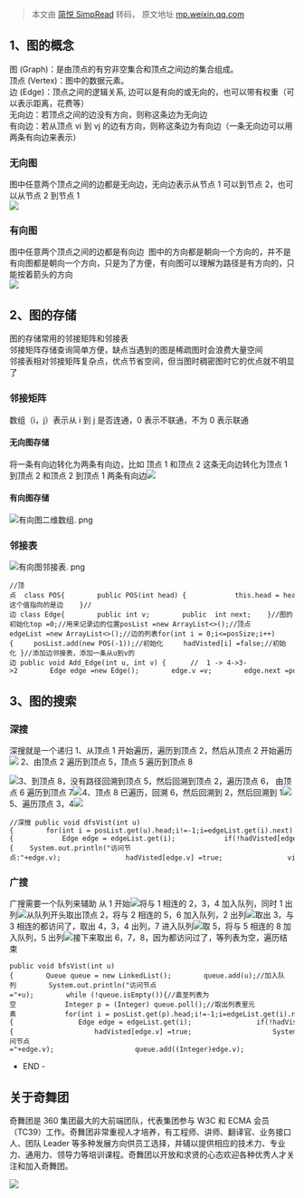 > 本文由 [简悦 SimpRead](http://ksria.com/simpread/) 转码， 原文地址 [mp.weixin.qq.com](https://mp.weixin.qq.com/s/Dgs6eSNIl8Z1DhWgKDXLYQ)

1、图的概念
------

图 (Graph)：是由顶点的有穷非空集合和顶点之间边的集合组成。  
顶点 (Vertex)：图中的数据元素。  
边 (Edge)：顶点之间的逻辑关系, 边可以是有向的或无向的，也可以带有权重（可以表示距离，花费等）  
无向边：若顶点之间的边没有方向，则称这条边为无向边  
有向边：若从顶点 vi 到 νj 的边有方向，则称这条边为有向边（一条无向边可以用两条有向边来表示）

### 无向图

图中任意两个顶点之间的边都是无向边，无向边表示从节点 1 可以到节点 2，也可以从节点 2 到节点 1  
![](https://mmbiz.qpic.cn/mmbiz_png/cAd6ObKOzEAWFFUDA5mtHMibibQVn14CXm1gDj3UH7WwUfElBiconsehIVLJVbbr31lhcIeD6V1tlib7xZpicqLKzRA/640?wx_fmt=png)

### 有向图

图中任意两个顶点之间的边都是有向边  图中的方向都是朝向一个方向的，并不是有向图都是朝向一个方向，只是为了方便，有向图可以理解为路径是有方向的，只能按着箭头的方向  
![](https://mmbiz.qpic.cn/mmbiz_png/cAd6ObKOzEAWFFUDA5mtHMibibQVn14CXm0ttxm9j7jUnns40283tKrnkJ8OkrLx5jQEZ3MKvjYIUfmHVic6icrbCA/640?wx_fmt=png)

2、图的存储
------

图的存储常用的邻接矩阵和邻接表  
邻接矩阵存储查询简单方便，缺点当遇到的图是稀疏图时会浪费大量空间  
邻接表相对邻接矩阵复杂点，优点节省空间，但当图时稠密图时它的优点就不明显了

### 邻接矩阵

数组（i，j）表示从 i 到 j 是否连通，0 表示不联通，不为 0 表示联通

#### 无向图存储

将一条有向边转化为两条有向边，比如 顶点 1 和顶点 2 这条无向边转化为顶点 1 到顶点 2 和顶点 2 到顶点 1 两条有向边![](https://mmbiz.qpic.cn/mmbiz_png/cAd6ObKOzEAWFFUDA5mtHMibibQVn14CXm7cslcHbk2QMU4nT4miafFb6B3B3BqiatdNsZ27kYHXDLibbVS2s4IBeSg/640?wx_fmt=png)

#### 有向图存储

![](https://mmbiz.qpic.cn/mmbiz_png/cAd6ObKOzEAWFFUDA5mtHMibibQVn14CXmqRA5aJwraF5ia3Uv3ZZ6okqQlxALOibVFT0ibh9miapmz2USp6qRfGiaiaWw/640?wx_fmt=png)有向图二维数组. png

### 邻接表

![](https://mmbiz.qpic.cn/mmbiz_png/cAd6ObKOzEAWFFUDA5mtHMibibQVn14CXm7hpvSIXKZxkCOajxUcdU3Xky0XnzmBflcicAl8LCoXhMVYnNSfwFOAA/640?wx_fmt=png)有向图邻接表. png

```
//顶点  class POS{        public POS(int head) {            this.head = head;        }        public  int head;//这个值指向的是边    }//边 class Edge{        public int v;        public  int next;    }//图的初始化top =0;//用来记录边的位置posList =new ArrayList<>();//顶点edgeList =new ArrayList<>();//边的列表for(int i = 0;i<=posSize;i++){     posList.add(new POS(-1));//初始化     hadVisted[i] =false;//初始化 }//添加边邻接表，添加一条从u到v的边 public void Add_Edge(int u, int v) {      //  1 -> 4->3->2        Edge edge =new Edge();        edge.v =v;        edge.next =posList.get(u).head;        posList.get(u).head =top;        edgeList.add(edge);        top++;    }
```

3、图的搜索
------

### 深搜

深搜就是一个递归 1、从顶点 1 开始遍历，遍历到顶点 2，然后从顶点 2 开始遍历![](https://mmbiz.qpic.cn/mmbiz_png/cAd6ObKOzEAWFFUDA5mtHMibibQVn14CXmOAKUzkQDWQIYM7MKlw0quAjY0Dda12spqwWAaN5xicDOcAlUudkHDWA/640?wx_fmt=png) 2、由顶点 2 遍历到顶点 5，顶点 5 遍历到顶点 8

![](https://mmbiz.qpic.cn/mmbiz_png/cAd6ObKOzEAWFFUDA5mtHMibibQVn14CXmAAx7ZRPVZ8yDSpctpQMl0ozDa7M6UfecX32t37wXeNlDDibRXYklIZQ/640?wx_fmt=png)3、到顶点 8，没有路径回溯到顶点 5，然后回溯到顶点 2，遍历顶点 6， 由顶点 6 遍历到顶点 7![](https://mmbiz.qpic.cn/mmbiz_png/cAd6ObKOzEAWFFUDA5mtHMibibQVn14CXmhW9NZdC7rvoeMBzl9qcm5nDtoUB3eXt1ib1ELmCKS28jC3hd2glHKBw/640?wx_fmt=png)4、顶点 8 已遍历，回溯 6，然后回溯到 2，然后回溯到 1![](https://mmbiz.qpic.cn/mmbiz_png/cAd6ObKOzEAWFFUDA5mtHMibibQVn14CXmhW9NZdC7rvoeMBzl9qcm5nDtoUB3eXt1ib1ELmCKS28jC3hd2glHKBw/640?wx_fmt=png)5、遍历顶点 3，4![](https://mmbiz.qpic.cn/mmbiz_png/cAd6ObKOzEAWFFUDA5mtHMibibQVn14CXmICL9sYQaA9uWMic6bOVbGuhmGsSNM7QvCdmOrdE0hKbTQyu5XIia2oeA/640?wx_fmt=png)

```
//深搜 public void dfsVist(int u){        for(int i = posList.get(u).head;i!=-1;i=edgeList.get(i).next){            Edge edge = edgeList.get(i);            if(!hadVisted[edge.v]){    System.out.println("访问节点:"+edge.v);                hadVisted[edge.v] =true;                vist(edge.v);            }        }    }
```

### 广搜

广搜需要一个队列来辅助 从 1 开始![](https://mmbiz.qpic.cn/mmbiz_png/cAd6ObKOzEAWFFUDA5mtHMibibQVn14CXm3smqTcLlqUR3lobfSZrJG8t51m3ZmofqubicwBvLibSc7nIkrxeuokicw/640?wx_fmt=png)将与 1 相连的 2，3，4 加入队列，同时 1 出列![](https://mmbiz.qpic.cn/mmbiz_png/cAd6ObKOzEAWFFUDA5mtHMibibQVn14CXmEciaPia3iab91WAURbsDf6D9SsS147OzTLLfKNMwbJJ0CdyddEqUCzyEA/640?wx_fmt=png)从队列开头取出顶点 2，将与 2 相连的 5，6 加入队列，2 出列![](https://mmbiz.qpic.cn/mmbiz_png/cAd6ObKOzEAWFFUDA5mtHMibibQVn14CXmxMYhvgUNRX0bWyTD73Vkx8AvICpfwibAoW9aEg30rBJsiaYWxpZVFdBA/640?wx_fmt=png)取出 3，与 3 相连的都访问了，取出 4，3，4 出列，7 进入队列![](https://mmbiz.qpic.cn/mmbiz_png/cAd6ObKOzEAWFFUDA5mtHMibibQVn14CXmrRXJaibpothFzC9V00MAPmW7W8KWApmZG9U6Y9775VmMojiaOm2FIVjw/640?wx_fmt=png)取 5，将与 5 相连的 8 加入队列，5 出列![](https://mmbiz.qpic.cn/mmbiz_png/cAd6ObKOzEAWFFUDA5mtHMibibQVn14CXmqTskGOOkrpVc5pSuY9nU8mOvLxLZHk9bia86ibTXK6AIsQ9abXJ5yPDQ/640?wx_fmt=png)接下来取出 6，7，8，因为都访问过了，等列表为空，遍历结束

```
public void bfsVist(int u){        Queue queue = new LinkedList();        queue.add(u);//加入队列        System.out.println("访问节点="+u);        while (!queue.isEmpty()){//直至列表为空            Integer p = (Integer) queue.poll();//取出列表里元素            for(int i = posList.get(p).head;i!=-1;i=edgeList.get(i).next){                Edge edge = edgeList.get(i);                if(!hadVisted[edge.v]){                    hadVisted[edge.v] =true;                    System.out.println("访问节点="+edge.v);                    queue.add((Integer)edge.v);                }            }        }    }
```

- END -

关于奇舞团
-----

奇舞团是 360 集团最大的大前端团队，代表集团参与 W3C 和 ECMA 会员（TC39）工作。奇舞团非常重视人才培养，有工程师、讲师、翻译官、业务接口人、团队 Leader 等多种发展方向供员工选择，并辅以提供相应的技术力、专业力、通用力、领导力等培训课程。奇舞团以开放和求贤的心态欢迎各种优秀人才关注和加入奇舞团。

![](https://mmbiz.qpic.cn/mmbiz_png/cAd6ObKOzEBLicibtcprJISN18FgTtg2N1ichPnMqRhicrP20VfwnC4vday7gtEoiaSynIH1bas4N5kgicliakrLdtT2Q/640?wx_fmt=png&wxfrom=5&wx_lazy=1&wx_co=1)